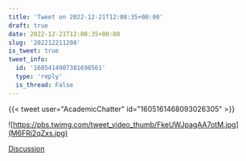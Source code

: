 ```yaml
---
title: 'Tweet on 2022-12-21T12:08:35+00:00'
draft: true
date: 2022-12-21T12:08:35+00:00
slug: '202212211208'
is_tweet: true
tweet_info:
  id: '1605414907381698561'
  type: 'reply'
  is_thread: False
---
```




{{< tweet user="AcademicChatter" id="1605161468093026305" >}}



![https://pbs.twimg.com/tweet_video_thumb/FkeUWJpagAA7otM.jpg](M6FRj2qZxs.jpg)

[Discussion](https://x.com/sytelus/status/1605414907381698561)
